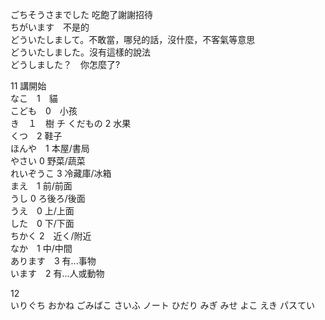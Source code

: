 ごちそうさまでした 吃飽了謝謝招待   
ちがいます　不是的  
どういたしまして。不敢當，哪兒的話，沒什麼，不客氣等意思  
どういたしました。沒有這樣的說法  
どうしました？　你怎麼了?  

11 講開始  
なこ　1　貓  
こども　0　小孩  
き　１　樹  チ
くだもの 2 水果  
くつ　2 鞋子  
ほんや　1 本屋/書局  
やさい 0 野菜/蔬菜  
れいぞうこ 3 冷藏庫/冰箱  
まえ　1 前/前面  
うし 0 ろ後ろ/後面  
うえ　0 上/上面   
した　0 下/下面  
ちかく 2　近く/附近  
なか　1 中/中間  
あります　3 有...事物    
います　2 有...人或動物  

12  
いりぐち
おかね
ごみばこ
さいふ
ノート
ひだり
みぎ
みせ
よこ
えき
パスてい

